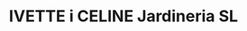 ---
title: "IVETTE i CELINE Jardineria SL"
url: /valls/ivette-i-celine-jardineria-sl/
shop: centro de jardinería
---